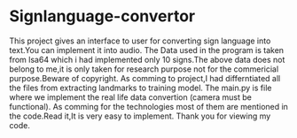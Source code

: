 # Signlanguage-convertor
This project gives an interface to user for converting sign language into text.You can implement it into audio.
The Data used in the program is taken from lsa64 which i had implemented only 10 signs.The above data does not belong to me,it is only taken for research purpose not for the commericial purpose.Beware of copyright.
As comming to project,I had differntiated all the files from extracting landmarks to training model.
The main.py is file where we implement the real life data convertion (camera must be functional).
As comming for the technologies most of them are mentioned in the code.Read it,It is very easy to implement.
Thank you for viewing my code.

